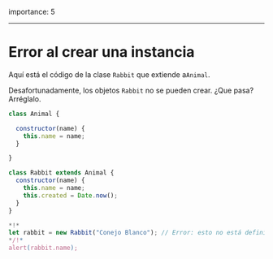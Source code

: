 importance: 5

---

# Error al crear una instancia

Aquí está el código de la clase `Rabbit` que extiende a`Animal`.

Desafortunadamente, los objetos `Rabbit` no se pueden crear. ¿Que pasa? Arréglalo.
```js run
class Animal {

  constructor(name) {
    this.name = name;
  }

}

class Rabbit extends Animal {
  constructor(name) {  
    this.name = name;
    this.created = Date.now();
  }
}

*!*
let rabbit = new Rabbit("Conejo Blanco"); // Error: esto no está definido
*/!*
alert(rabbit.name);
```

